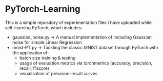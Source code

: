 # PyTorch-Learning
This is a simple repository of experimentation files I have uploaded while self-learning PyTorch, which includes:
* gaussian_noise.py -> A manual implementation of including Gaussian noise for simple Linear Regression
* mnist-PT.py -> Tackling the classic MNIST dataset through PyTorch with the application of:
   - batch size training & testing
   - usage of evaluation metrics via torchmetrics (accuracy, precision, recall, f1score)
   - visualisation of precision-recall curves

